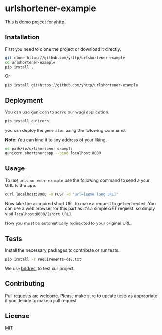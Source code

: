 # urlshortener-example

This is demo projcet for [yhttp](https://github.com/yhttp/yhttp).

## Installation

First you need to clone the project or download it directly.

```bash
git clone https://github.com/yhttp/urlshortener-example
cd urlshortener-example
pip install .
```

Or

```bash
pip install git+https://github.com/yhttp/urlshortener-example
```

## Deployment
You can use [gunicorn](https://gunicorn.org/) to serve our wsgi application.

```bash
pip install gunicorn
```

you can deploy the `generator` using the following command.

**Note**: You can bind it to any address of your liking.

```bash
cd path/to/urlshortener-example
gunicorn shortener:app --bind localhost:8000
```


## Usage
To use `urlshortener-example` use the following command to send a your URL to the app.
```bash
curl localhost:8000 -X POST -d "url=[some long URL]"
```

Now take the accquired short URL to make a request to get redirected.
You can use a web browser for this part as it's a simple *GET* request.
so simply visit `localhost:8000/[short URL]`.

Now you must be automatically redirected to your original URL.


## Tests
Install the necessary packages to contribute or run tests.

```bash
pip install -r requirements-dev.txt
```

We use [bddrest](https://github.com/pylover/bddrest) to test our project.


## Contributing
Pull requests are welcome.
Please make sure to update tests as appropriate if you decide to make a pull request.


## License
[MIT](https://choosealicense.com/licenses/mit/)

